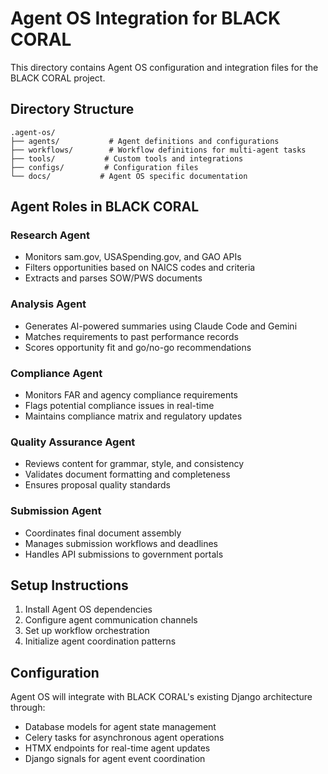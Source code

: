# Agent OS Integration for BLACK CORAL

This directory contains Agent OS configuration and integration files for the BLACK CORAL project.

## Directory Structure

```
.agent-os/
├── agents/           # Agent definitions and configurations
├── workflows/        # Workflow definitions for multi-agent tasks
├── tools/           # Custom tools and integrations
├── configs/         # Configuration files
└── docs/           # Agent OS specific documentation
```

## Agent Roles in BLACK CORAL

### Research Agent
- Monitors sam.gov, USASpending.gov, and GAO APIs
- Filters opportunities based on NAICS codes and criteria
- Extracts and parses SOW/PWS documents

### Analysis Agent
- Generates AI-powered summaries using Claude Code and Gemini
- Matches requirements to past performance records
- Scores opportunity fit and go/no-go recommendations

### Compliance Agent
- Monitors FAR and agency compliance requirements
- Flags potential compliance issues in real-time
- Maintains compliance matrix and regulatory updates

### Quality Assurance Agent
- Reviews content for grammar, style, and consistency
- Validates document formatting and completeness
- Ensures proposal quality standards

### Submission Agent
- Coordinates final document assembly
- Manages submission workflows and deadlines
- Handles API submissions to government portals

## Setup Instructions

1. Install Agent OS dependencies
2. Configure agent communication channels
3. Set up workflow orchestration
4. Initialize agent coordination patterns

## Configuration

Agent OS will integrate with BLACK CORAL's existing Django architecture through:
- Database models for agent state management
- Celery tasks for asynchronous agent operations
- HTMX endpoints for real-time agent updates
- Django signals for agent event coordination